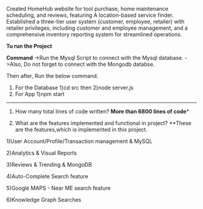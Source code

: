 Created HomeHub website for tool purchase, home maintenance scheduling, and reviews, featuring A
location-based service finder.
Established a three-tier user system (customer, employee, retailer) with retailer privileges, including
customer and employee management, and a comprehensive inventory reporting system for streamlined
operations.





**Tu run the Project**

**Command**
->Run the Mysql Script  to connect with the Mysql database.
->Also, Do not forget to connect with the Mongodb databse.

Then after, Run the below command.
1. For the Database
	1)cd src 
	then
	2)node server.js
2. For App
	1)npm start


--------------------------------------------------------------

1. How many total lines of code written?
**More than 6800 lines of code***

2. What are the features  implemented and functional in  project?
**These are the features,which is implemented in this project.

  1)User Account/Profile/Transaction management & MySQL

  2)Analytics & Visual Reports                                

  3)Reviews & Trending & MongoDB

  4)Auto-Complete Search feature

  5)Google MAPS - Near ME search feature

  6)Knowledge Graph Searches


